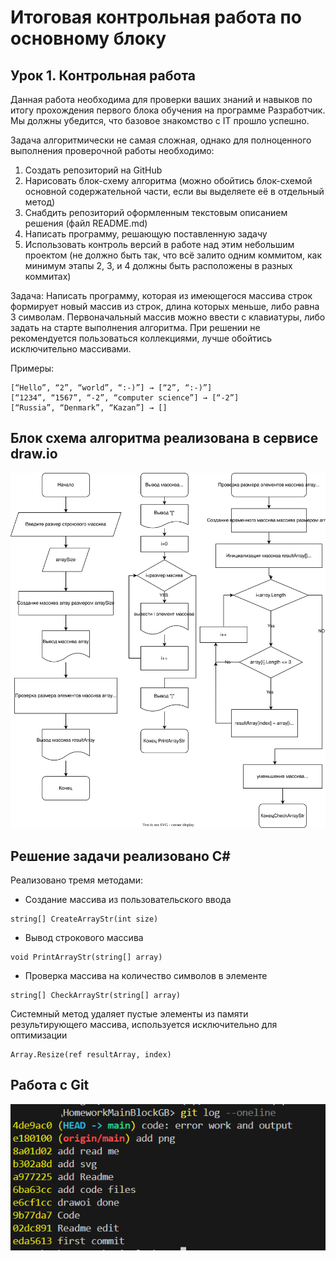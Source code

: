 # Итоговая контрольная работа по основному блоку
## Урок 1. Контрольная работа

Данная работа необходима для проверки ваших знаний и навыков по итогу прохождения первого блока обучения на программе Разработчик. Мы должны убедится, что базовое знакомство с IT прошло успешно.

Задача алгоритмически не самая сложная, однако для полноценного выполнения проверочной работы необходимо:

1. Создать репозиторий на GitHub
2. Нарисовать блок-схему алгоритма (можно обойтись блок-схемой основной содержательной части, если вы выделяете её в отдельный метод)
3. Снабдить репозиторий оформленным текстовым описанием решения (файл README.md)
4. Написать программу, решающую поставленную задачу
5. Использовать контроль версий в работе над этим небольшим проектом (не должно быть так, что всё залито одним коммитом, как минимум этапы 2, 3, и 4 должны быть расположены в разных коммитах)

Задача: Написать программу, которая из имеющегося массива строк формирует новый массив из строк, длина которых меньше, либо равна 3 символам. Первоначальный массив можно ввести с клавиатуры, либо задать на старте выполнения алгоритма. При решении не рекомендуется пользоваться коллекциями, лучше обойтись исключительно массивами.

Примеры:
```
[“Hello”, “2”, “world”, “:-)”] → [“2”, “:-)”]
[“1234”, “1567”, “-2”, “computer science”] → [“-2”]
[“Russia”, “Denmark”, “Kazan”] → []
```

## Блок схема алгоритма реализована в сервисе draw.io
![HomeworkMainBlockGB.svg](HomeworkMainBlockGB.svg)

## Решение задачи реализовано C# 

Реализовано тремя методами:
* Создание массива из пользовательского ввода
~~~ 
string[] CreateArrayStr(int size) 
~~~
* Вывод строкового массива
~~~
void PrintArrayStr(string[] array) 
~~~
* Проверка массива на количество символов в элементе
~~~
string[] CheckArrayStr(string[] array)
~~~

Системный метод удаляет пустые элементы из памяти результирующего массива, используется исключительно для оптимизации
~~~
Array.Resize(ref resultArray, index)
~~~

## Работа с Git
![](Git.PNG)